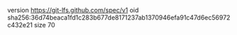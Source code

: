 version https://git-lfs.github.com/spec/v1
oid sha256:36d74beaca1fd1c283b677de8171237ab1370946efa91c47d6ec56972c432e21
size 70
